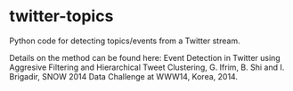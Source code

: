 twitter-topics
==============

Python code for detecting topics/events from a Twitter stream.

Details on the method can be found here:
Event Detection in Twitter using Aggresive Filtering and Hierarchical Tweet Clustering, G. Ifrim, B. Shi and I. Brigadir, SNOW 2014 Data Challenge at WWW14, Korea, 2014.
